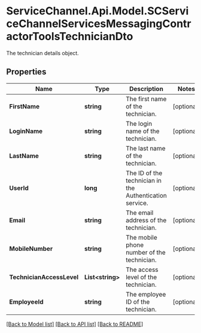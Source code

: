 # ServiceChannel.Api.Model.SCServiceChannelServicesMessagingContractorToolsTechnicianDto
The technician details object.

## Properties

Name | Type | Description | Notes
------------ | ------------- | ------------- | -------------
**FirstName** | **string** | The first name of the technician. | [optional] 
**LoginName** | **string** | The login name of the technician. | [optional] 
**LastName** | **string** | The last name of the technician. | [optional] 
**UserId** | **long** | The ID of the technician in the Authentication service. | [optional] 
**Email** | **string** | The email address of the technician. | [optional] 
**MobileNumber** | **string** | The mobile phone number of the technician. | [optional] 
**TechnicianAccessLevel** | **List&lt;string&gt;** | The access level of the technician. | [optional] 
**EmployeeId** | **string** | The employee ID of the technician. | [optional] 

[[Back to Model list]](../README.md#documentation-for-models) [[Back to API list]](../README.md#documentation-for-api-endpoints) [[Back to README]](../README.md)

